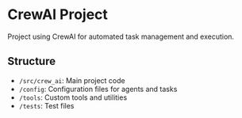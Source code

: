 # CrewAI Project

Project using CrewAI for automated task management and execution.

## Structure
- `/src/crew_ai`: Main project code
- `/config`: Configuration files for agents and tasks
- `/tools`: Custom tools and utilities
- `/tests`: Test files
